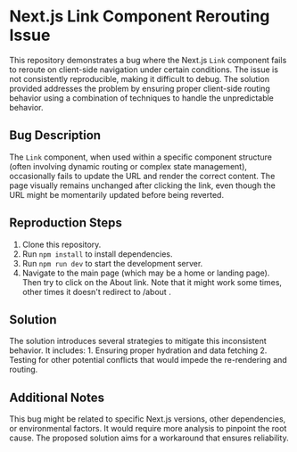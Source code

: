 # Next.js Link Component Rerouting Issue

This repository demonstrates a bug where the Next.js `Link` component fails to reroute on client-side navigation under certain conditions.  The issue is not consistently reproducible, making it difficult to debug.  The solution provided addresses the problem by ensuring proper client-side routing behavior using a combination of techniques to handle the unpredictable behavior.

## Bug Description
The `Link` component, when used within a specific component structure (often involving dynamic routing or complex state management), occasionally fails to update the URL and render the correct content. The page visually remains unchanged after clicking the link, even though the URL might be momentarily updated before being reverted.

## Reproduction Steps
1. Clone this repository.
2. Run `npm install` to install dependencies.
3. Run `npm run dev` to start the development server.
4. Navigate to the main page (which may be a home or landing page). Then try to click on the About link.  Note that it might work some times, other times it doesn't redirect to /about .

## Solution
The solution introduces several strategies to mitigate this inconsistent behavior.  It includes: 1. Ensuring proper hydration and data fetching 2. Testing for other potential conflicts that would impede the re-rendering and routing.

## Additional Notes
This bug might be related to specific Next.js versions, other dependencies, or environmental factors. It would require more analysis to pinpoint the root cause. The proposed solution aims for a workaround that ensures reliability.